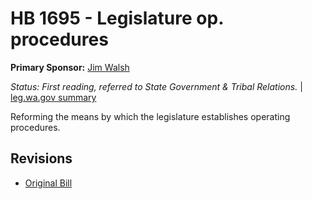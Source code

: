 # HB 1695 - Legislature op. procedures
**Primary Sponsor:** [Jim Walsh](/person/leg/jim.walsh.md)

*Status: First reading, referred to State Government & Tribal Relations.* | [leg.wa.gov summary](https://app.leg.wa.gov/billsummary?BillNumber=1695&Year=2021)

Reforming the means by which the legislature establishes operating procedures.

## Revisions
* [Original Bill](1/)